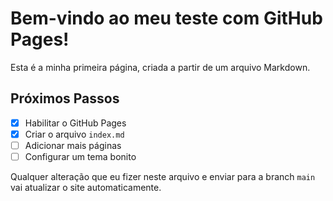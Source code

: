 # Bem-vindo ao meu teste com GitHub Pages!

Esta é a minha primeira página, criada a partir de um arquivo Markdown.

## Próximos Passos
- [x] Habilitar o GitHub Pages
- [x] Criar o arquivo `index.md`
- [ ] Adicionar mais páginas
- [ ] Configurar um tema bonito

Qualquer alteração que eu fizer neste arquivo e enviar para a branch `main` vai atualizar o site automaticamente.
